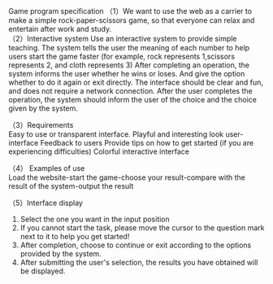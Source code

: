 Game program specification
（1）We want to use the web as a carrier to make a simple rock-paper-scissors game, so that everyone can relax and entertain after work and study.                                         
（2）Interactive system
Use an interactive system to provide simple teaching. The system tells the user the meaning of each number to help users start the game faster (for example, rock represents 1,scissors represents 2, and cloth represents 3)
After completing an operation, the system informs the user whether he wins or loses.
And give the option whether to do it again or exit directly.
The interface should be clear and fun, and does not require a network connection.
After the user completes the operation, the system should inform the user of the choice and the choice given by the system.

（3）Requirements   
Easy to use or transparent interface.
Playful and interesting look
user-interface
Feedback to users
Provide tips on how to get started (if you are experiencing difficulties)
Colorful interactive interface

（4） Examples of use              
Load the website-start the game-choose your result-compare with the result of the system-output the result

（5）Interface display                      
1. Select the one you want in the input position
2. If you cannot start the task, please move the cursor to the question mark next to it to help you get started!
3. After completion, choose to continue or exit according to the options provided by the system.
4. After submitting the user's selection, the results you have obtained will be displayed.
